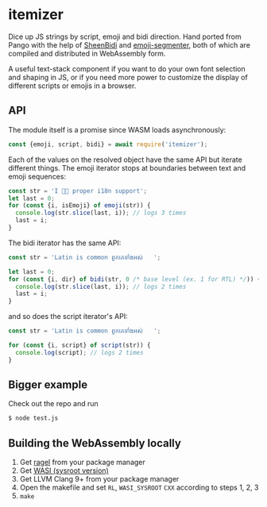# itemizer

Dice up JS strings by script, emoji and bidi direction. Hand ported from Pango with the help of [SheenBidi](https://github.com/Tehreer/SheenBidi) and [emoji-segmenter](https://github.com/google/emoji-segmenter), both of which are compiled and distributed in WebAssembly form.

A useful text-stack component if you want to do your own font selection and shaping in JS, or if you need more power to customize the display of different scripts or emojis in a browser.

## API

The module itself is a promise since WASM loads asynchronously:

```javascript
const {emoji, script, bidi} = await require('itemizer');
```

Each of the values on the resolved object have the same API but iterate different things. The emoji iterator stops at boundaries between text and emoji sequences:

```javascript
const str = 'I 👏🏼 proper i18n support';
let last = 0;
for (const {i, isEmoji} of emoji(str)) {
  console.log(str.slice(last, i)); // logs 3 times
  last = i;
}
```

The bidi iterator has the same API:


```javascript
const str = 'Latin is common ពួកគេទាំងអស់   ';

let last = 0;
for (const {i, dir} of bidi(str, 0 /* base level (ex. 1 for RTL) */)) {
  console.log(str.slice(last, i)); // logs 2 times
  last = i;
}
```
and so does the script iterator's API:

```javascript
const str = 'Latin is common ពួកគេទាំងអស់   ';

for (const {i, script} of script(str)) {
  console.log(script); // logs 2 times
}
```

## Bigger example

Check out the repo and run

```bash
$ node test.js
```

## Building the WebAssembly locally

1. Get [ragel](http://www.colm.net/open-source/ragel/) from your package manager
2. Get [WASI (sysroot version)](https://github.com/WebAssembly/wasi-sdk/releases/download/wasi-sdk-19/wasi-sysroot-19.0.tar.gz)
3. Get LLVM Clang 9+ from your package manager
4. Open the makefile and set `RL`, `WASI_SYSROOT` `CXX` according to steps 1, 2, 3
5. `make`
